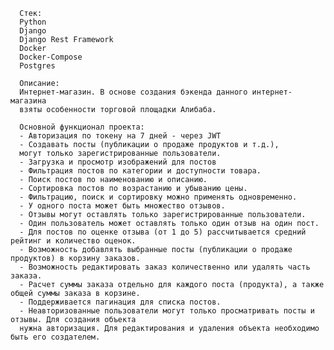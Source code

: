       Стек:
      Python
      Django
      Django Rest Framework
      Docker
      Docker-Compose
      Postgres

      Описание:
      Интернет-магазин. В основе создания бэкенда данного интернет-магазина 
      взяты особенности торговой площадки Алибаба.

      Основной функционал проекта:
      - Авторизация по токену на 7 дней - через JWT
      - Создавать посты (публикации о продаже продуктов и т.д.),
      могут только зарегистрированные пользователи.
      - Загрузка и просмотр изображений для постов
      - Фильтрация постов по категории и доступности товара.
      - Поиск постов по наименованию и описанию.
      - Сортировка постов по возрастанию и убыванию цены.
      - Фильтрацию, поиск и сортировку можно применять одновременно.
      - У одного поста может быть множество отзывов.
      - Отзывы могут оставлять только зарегистрированные пользователи.
      - Один пользователь может оставлять только один отзыв на один пост.
      - Для постов по оценке отзыва (от 1 до 5) рассчитывается средний рейтинг и количество оценок.
      - Возможность добавлять выбранные посты (публикации о продаже продуктов) в корзину заказов.
      - Возможность редактировать заказ количественно или удалять часть заказа.
      - Расчет суммы заказа отдельно для каждого поста (продукта), а также общей суммы заказа в корзине.
      - Поддерживается пагинация для списка постов.
      - Неавторизованные пользователи могут только просматривать посты и отзывы. Для создания объекта
      нужна авторизация. Для редактирования и удаления объекта необходимо быть его создателем.
